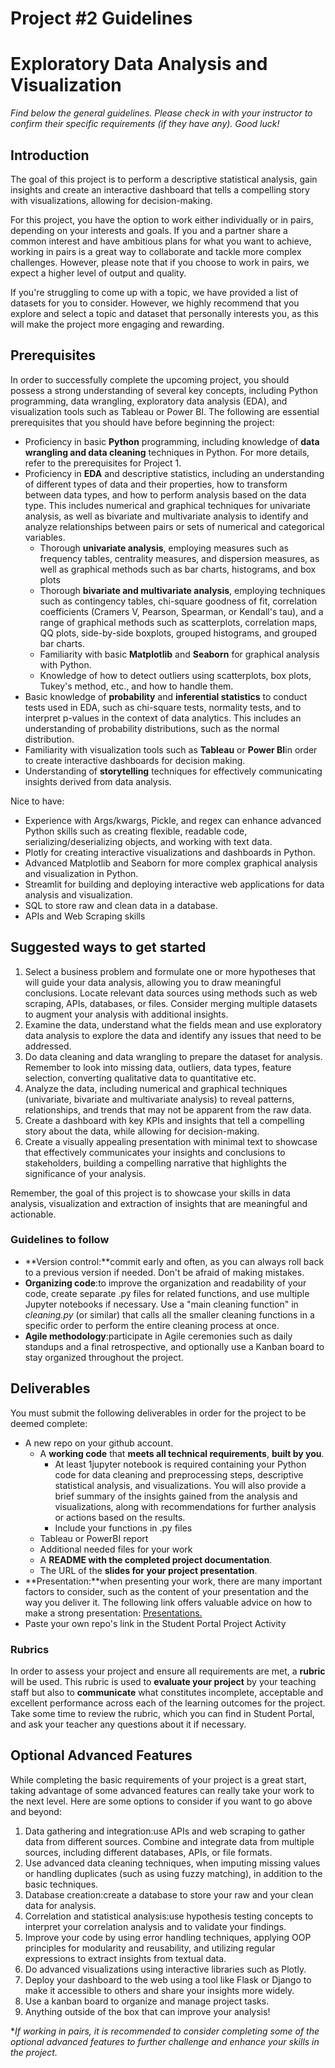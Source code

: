 # Project #2 Guidelines
# Exploratory Data Analysis and Visualization

*Find below the general guidelines. Please check in with your instructor to confirm their specific requirements (if they have any). Good luck!*

## Introduction

The goal of this project is to perform a descriptive statistical analysis, gain insights and create an interactive dashboard that tells a compelling story with visualizations, allowing for decision-making.

For this project, you have the option to work either individually or in pairs, depending on your interests and goals. If you and a partner share a common interest and have ambitious plans for what you want to achieve, working in pairs is a great way to collaborate and tackle more complex challenges. However, please note that if you choose to work in pairs, we expect a higher level of output and quality.

If you're struggling to come up with a topic, we have provided a list of datasets for you to consider. However, we highly recommend that you explore and select a topic and dataset that personally interests you, as this will make the project more engaging and rewarding.

## Prerequisites

In order to successfully complete the upcoming project, you should possess a strong understanding of several key concepts, including Python programming, data wrangling, exploratory data analysis (EDA), and visualization tools such as Tableau or Power BI. The following are essential prerequisites that you should have before beginning the project:

- Proficiency in basic **Python** programming, including knowledge of **data wrangling and data cleaning** techniques in Python. For more details, refer to the prerequisites for Project 1.
- Proficiency in **EDA** and descriptive statistics, including an understanding of different types of data and their properties, how to transform between data types, and how to perform analysis based on the data type. This includes numerical and graphical techniques for univariate analysis, as well as bivariate and multivariate analysis to identify and analyze relationships between pairs or sets of numerical and categorical variables.
  - Thorough **univariate analysis**, employing measures such as frequency tables, centrality measures, and dispersion measures, as well as graphical methods such as bar charts, histograms, and box plots
  - Thorough **bivariate and multivariate analysis**, employing techniques such as contingency tables, chi-square goodness of fit, correlation coefficients (Cramers V, Pearson, Spearman, or Kendall's tau), and a range of graphical methods such as scatterplots, correlation maps, QQ plots, side-by-side boxplots, grouped histograms, and grouped bar charts.
  - Familiarity with basic **Matplotlib** and **Seaborn** for graphical analysis with Python.
  - Knowledge of how to detect outliers using scatterplots, box plots, Tukey's method, etc., and how to handle them.
- Basic knowledge of **probability** and **inferential statistics** to conduct tests used in EDA, such as chi-square tests, normality tests, and to interpret p-values in the context of data analytics. This includes an understanding of probability distributions, such as the normal distribution.
- Familiarity with visualization tools such as **Tableau** or **Power BI**in order to create interactive dashboards for decision making.
- Understanding of **storytelling** techniques for effectively communicating insights derived from data analysis.

Nice to have:

- Experience with Args/kwargs, Pickle, and regex can enhance advanced Python skills such as creating flexible, readable code, serializing/deserializing objects, and working with text data.
- Plotly for creating interactive visualizations and dashboards in Python.
- Advanced Matplotlib and Seaborn for more complex graphical analysis and visualization in Python.
- Streamlit for building and deploying interactive web applications for data analysis and visualization.
- SQL to store raw and clean data in a database.
- APIs and Web Scraping skills

## Suggested ways to get started

1. Select a business problem and formulate one or more hypotheses that will guide your data analysis, allowing you to draw meaningful conclusions. Locate relevant data sources using methods such as web scraping, APIs, databases, or files. Consider merging multiple datasets to augment your analysis with additional insights.
1. Examine the data, understand what the fields mean and use exploratory data analysis to explore the data and identify any issues that need to be addressed.
3. Do data cleaning and data wrangling to prepare the dataset for analysis. Remember to look into missing data, outliers, data types, feature selection, converting qualitative data to quantitative etc.
3. Analyze the data, including numerical and graphical techniques (univariate, bivariate and multivariate analysis) to reveal patterns, relationships, and trends that may not be apparent from the raw data.
3. Create a dashboard with key KPIs and insights that tell a compelling story about the data, while allowing for decision-making.
3. Create a visually appealing presentation with minimal text to showcase that effectively communicates your insights and conclusions to stakeholders, building a compelling narrative that highlights the significance of your analysis.

Remember, the goal of this project is to showcase your skills in data analysis, visualization and extraction of insights that are meaningful and actionable.

### Guidelines to follow

- **Version control:**commit early and often, as you can always roll back to a previous version if needed. Don't be afraid of making mistakes.
- **Organizing code**:to improve the organization and readability of your code, create separate .py files for related functions, and use multiple Jupyter notebooks if necessary. Use a "main cleaning function" in *cleaning.py* (or similar) that calls all the smaller cleaning functions in a specific order to perform the entire cleaning process at once.
- **Agile methodology**:participate in Agile ceremonies such as daily standups and a final retrospective, and optionally use a Kanban board to stay organized throughout the project.

## Deliverables

You must submit the following deliverables in order for the project to be deemed complete:

- A new repo on your github account.
  - A **working code** that **meets all technical requirements**, **built by you**.
    - At least 1jupyter notebook is required containing your Python code for data cleaning and preprocessing steps, descriptive statistical analysis, and visualizations. You will also provide a brief summary of the insights gained from the analysis and visualizations, along with recommendations for further analysis or actions based on the results.
    - Include your functions in .py files
  - Tableau or PowerBI report
  - Additional needed files for your work
  - A **README with the completed project documentation**.
  - The URL of the **slides for your project presentation**.
- **Presentation:**when presenting your work, there are many important factors to consider, such as the content of your presentation and the way you deliver it. The following link offers valuable advice on how to make a strong presentation: [Presentations.](https://github.com/data-bootcamp-v4/project-briefs-and-rubric/blob/main/DA%20Presentations.pdf)
- Paste your own repo's link in the Student Portal Project Activity

### Rubrics

In order to assess your project and ensure all requirements are met, a **rubric** will be used. This rubric is used to **evaluate your project** by your teaching staff but also to **communicate** what constitutes incomplete, acceptable and excellent performance across each of the learning outcomes for the project. Take some time to review the rubric, which you can find in Student Portal, and ask your teacher any questions about it if necessary.

## Optional Advanced Features

While completing the basic requirements of your project is a great start, taking advantage of some advanced features can really take your work to the next level. Here are some options to consider if you want to go above and beyond:

1. Data gathering and integration:use APIs and web scraping to gather data from different sources. Combine and integrate data from multiple sources, including different databases, APIs, or file formats.
1. Use advanced data cleaning techniques, when imputing missing values or handling duplicates (such as using fuzzy matching), in addition to the basic techniques.
1. Database creation:create a database to store your raw and your clean data for analysis.
1. Correlation and statistical analysis:use hypothesis testing concepts to interpret your correlation analysis and to validate your findings.
1. Improve your code by using error handling techniques, applying OOP principles for modularity and reusability, and utilizing regular expressions to extract insights from textual data.
1. Do advanced visualizations using interactive libraries such as Plotly.
1. Deploy your dashboard to the web using a tool like Flask or Django to make it accessible to others and share your insights more widely.
1. Use a kanban board to organize and manage project tasks.
1. Anything outside of the box that can improve your analysis!

\**If working in pairs, it is recommended to consider completing some of the optional advanced features to further challenge and enhance your skills in the project.*
